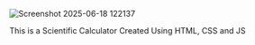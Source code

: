 ![Screenshot 2025-06-18 122137](https://github.com/user-attachments/assets/7e63c0d9-a021-4e20-b145-5a4f3d9d468c)

This is a Scientific Calculator Created Using HTML, CSS and JS
